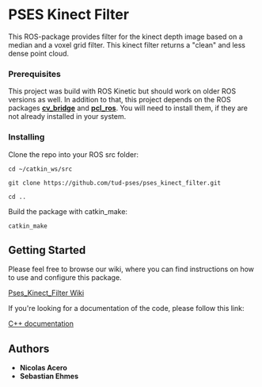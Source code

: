 # PSES Kinect Filter

This ROS-package provides filter for the kinect depth image based on a median and a voxel grid filter. This kinect filter returns a "clean" and less dense point cloud.

### Prerequisites

This project was build with ROS Kinetic but should work on older ROS versions as well. In addition to that, this project depends on the ROS packages **[cv_bridge](http://wiki.ros.org/cv_bridge)** and **[pcl_ros](http://wiki.ros.org/pcl_ros)**. You will need to install them, if they are not already installed in your system.


### Installing

Clone the repo into your ROS src folder:

`cd ~/catkin_ws/src`

`git clone https://github.com/tud-pses/pses_kinect_filter.git`

`cd ..`

Build the package with catkin_make:

`catkin_make`

## Getting Started

Please feel free to browse our wiki, where you can find instructions on how to use and configure this package.

[Pses_Kinect_Filter Wiki](https://github.com/tud-pses/pses_kinect_filter/wiki)

If you're looking for a documentation of the code, please follow this link:

[C++ documentation](https://tud-pses.github.io/pses_kinect_filter/)

## Authors

* **Nicolas Acero**
* **Sebastian Ehmes**
